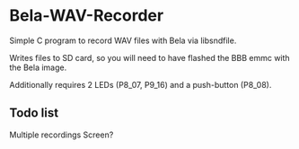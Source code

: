 # Bela-WAV-Recorder

Simple C program to record WAV files with Bela via libsndfile. 

Writes files to SD card, so you will need to have flashed the BBB emmc with the Bela image.

Additionally requires 2 LEDs (P8_07, P9_16) and a push-button (P8_08).


## Todo list

Multiple recordings
Screen?

